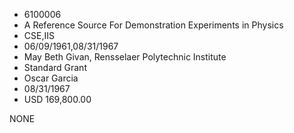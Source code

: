 * 6100006
* A Reference Source For Demonstration Experiments  in Physics
* CSE,IIS
* 06/09/1961,08/31/1967
* May Beth Givan, Rensselaer Polytechnic Institute
* Standard Grant
* Oscar Garcia
* 08/31/1967
* USD 169,800.00

NONE